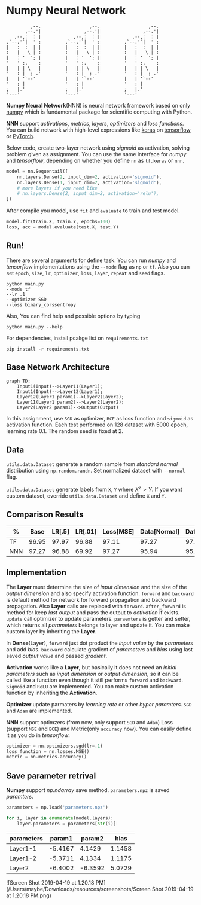 # Numpy Neural Network

```
         ,--.                  ,--.                  ,--. 
       ,--.'|                ,--.'|                ,--.'| 
   ,--,:  : |            ,--,:  : |            ,--,:  : | 
,`--.'`|  ' :         ,`--.'`|  ' :         ,`--.'`|  ' : 
|   :  :  | |         |   :  :  | |         |   :  :  | | 
:   |   \ | :         :   |   \ | :         :   |   \ | : 
|   : '  '; |         |   : '  '; |         |   : '  '; | 
'   ' ;.    ;         '   ' ;.    ;         '   ' ;.    ; 
|   | | \   |         |   | | \   |         |   | | \   | 
'   : |  ; .'         '   : |  ; .'         '   : |  ; .' 
|   | '`--'           |   | '`--'           |   | '`--'   
'   : |               '   : |               '   : |       
;   |.'               ;   |.'               ;   |.'       
'---'                 '---'                 '---'         
```

**Numpy Neural Network**(NNN) is neural network framework based on only [numpy](https://www.numpy.org/) which is fundamental package for scientific computing with Python.

**NNN** support *activations*, *metrics*, *layers*, *optimizers* and *loss functions*. You can build network with high-level expressions like [keras](https://keras.io) on [tensorflow](https://www.tensorflow.org) or [PyTorch](https://pytorch.org).

Below code, create two-layer network using *sigmoid* as activation, solving problem given as assignment. You can use the same interface for *numpy* and *tensorflow*, depending on whether you define `nn` as `tf.keras` or `nnn`.

```python
model = nn.Sequentail([
    nn.layers.Dense(2, input_dim=2, activation='sigmoid'),
    nn.layers.Dense(1, input_dim=2, activation='sigmoid'),
    # more layers if you need like
    # nn.layers.Dense(2, input_dim=2, activation='relu'),
])
```

After compile you model, use `fit` and `evaluate` to train and test model.

```python
model.fit(train.X, train.Y, epochs=100)
loss, acc = model.evaluate(test.X, test.Y)
```



## Run!

There are several arguments for define task. You can run *numpy* and *tensorflow* implementations using the `--mode` flag as `np` or `tf`. Also you can set `epoch`, `size`, `lr`, `optimizer`, `loss`, `layer`, `repeat` and `seed` flags.

```shell
python main.py 
--mode tf 
--lr .1 
--optimizer SGD 
--loss binary_corssentropy
```

Also, You can find help and possible options by typing 

```shell
python main.py --help
```

For dependencies, install pcakge list on `requirements.txt`

```shell
pip install -r requirements.txt
```

## Base Network Architecture

```mermaid
graph TD;
	Input1(Input)-->Layer11(Layer1);
	Input1(Input)-->Layer12(Layer1);
	Layer12(Layer1 param1)-->Layer2(Layer2);
	Layer11(Layer1 param2)-->Layer2(Layer2);
	Layer2(Layer2 param1)-->Output(Output)
```

In this assignment, use `SGD` as optimizer, `BCE` as loss function and `sigmoid` as activation function. Each test performed on 128 dataset with 5000 epoch, learning rate 0.1. The random seed is fixed at 2.

## Data

`utils.data.Dataset` generate a random sample from *standard normal* distribution using `np.random.randn`. Set normalized dataset with `--normal` flag.

`utils.data.Dataset` generate labels from `X`, `Y` where $X^2>Y$. If you want custom dataset, override `utils.data.Dataset` and define `X` and `Y`.

## Comparison Results

| %    | Base  | LR[.5] | LR[.01] | Loss[MSE] | Data[Normal] | Data[256] | Data[2048] |
| ---- | ----- | ------ | ------- | --------- | ------------ | --------- | ---------- |
| TF   | 96.95 | 97.97  | 96.88   | 97.11     | 97.27        | 97.27     | 99.28      |
| NNN  | 97.27 | 96.88  | 69.92   | 97.27     | 95.94        | 95.86     | 96.45      |

## Implementation

The **Layer** must determine the size of *input dimension* and the size of the *output dimension* and also specify activation function. `forward` and `backward` is default method for network for forward propagation and backward propagation. Also **Layer** calls are replaced with `forward`. `after_forward` is method for keep *last output* and pass the output to *activation* if exists. `update` call optimizer to update parameters. `paraemters` is getter and setter, which returns all *parameters* belongs to layer and update it. You can make custom layer by inheriting the **Layer**.

In **Dense**(Layer), `forward` just dot product the *input value* by the *parameters* and add *bias*. `backward` calculate gradient of *parameters* and *bias* using last saved *output value* and passed *gradient*.

**Activation** works like a **Layer**, but basically it does not need an *initial parameters* such as *input dimension* or *output dimension*, so it can be called like a function even though it still performs `forward` and `backward`. `Sigmoid` and `ReLU` are implemented. You can make custom activation function by inheriting the **Activation**.

**Optimizer** update parmaters by *learning rate* or other *hyper paramters*. `SGD` and `Adam` are implemented.

**NNN** support optimzers (from now, only support `SGD` and `Adam`) Loss (support `MSE` and `BCE`) and Metric(only `accuracy` now). You can easily define it as you do in *tensorflow*.

```python
optimizer = nn.optimizers.sgd(lr=.1)
loss_function = nn.losses.MSE()
metric = nn.metrics.accuracy()
```

## Save parameter retrival

**Numpy** support *np.ndarray* save method. `parameters.npz` is saved *paramters*.

```python
parameters = np.load('parameters.npz')

for i, layer in enumerate(model.layers):
    layer.parameters = parameters[str(i)]
```


| parameters | param1  | param2  | bias   |
| ---------- | ------- | ------- | ------ |
| Layer1-1   | -5.4167 | 4.1429  | 1.1458 |
| Layer1-2   | -5.3711 | 4.1334  | 1.1175 |
| Layer2     | -6.4002 | -6.3592 | 5.0729 |

![Screen Shot 2019-04-19 at 1.20.18 PM](/Users/maybe/Downloads/resources/screenshots/Screen Shot 2019-04-19 at 1.20.18 PM.png)